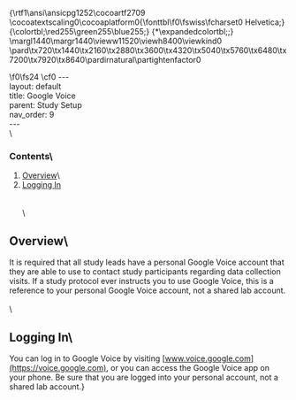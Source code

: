 {\rtf1\ansi\ansicpg1252\cocoartf2709
\cocoatextscaling0\cocoaplatform0{\fonttbl\f0\fswiss\fcharset0 Helvetica;}
{\colortbl;\red255\green255\blue255;}
{\*\expandedcolortbl;;}
\margl1440\margr1440\vieww11520\viewh8400\viewkind0
\pard\tx720\tx1440\tx2160\tx2880\tx3600\tx4320\tx5040\tx5760\tx6480\tx7200\tx7920\tx8640\pardirnatural\partightenfactor0

\f0\fs24 \cf0 ---\
layout: default\
title: Google Voice\
parent: Study Setup\
nav_order: 9\
---\
\
### Contents\
1. [Overview](#overview)\
2. [Logging In](#logging-in)\
\
\
\
## Overview\
It is required that all study leads have a personal Google Voice account that they are able to use to contact study participants regarding data collection visits. If a study protocol ever instructs you to use Google Voice, this is a reference to your personal Google Voice account, not a shared lab account.\
\
\
## Logging In\
You can log in to Google Voice by visiting [www.voice.google.com](https://voice.google.com), or you can access the Google Voice app on your phone. Be sure that you are logged into your personal account, not a shared lab account.}
